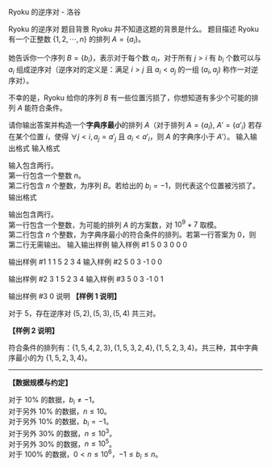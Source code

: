 



Ryoku 的逆序对 - 洛谷














Ryoku 的逆序对
题目背景
Ryoku 并不知道这题的背景是什么。
题目描述
Ryoku 有一个正整数 $\{1,2,\cdots,n\}$ 的排列 $A = \{a_i\}$。

她告诉你一个序列 $B = \{b_i\}$，表示对于每个数 $a_i$，对于所有 $j>i$ 有 $b_i$ 个数可以与 $a_i$ 组成逆序对（逆序对的定义是：满足 $i>j$ 且 $a_i < a_j$ 的一组 $(a_i, a_j)$ 称作一对逆序对）。

不幸的是，Ryoku 给你的序列 $B$ 有一些位置污损了，你想知道有多少个可能的排列 $A$ 能符合条件。

请你输出答案并构造一个**字典序最小**的排列 $A$（对于排列 $A = \{a_i\},\ A' = \{a'_i\}$ 若存在某个位置 $i$，使得 $\forall j < i, a_j = a'_j$ 且 $a_i < a'_i$，则 $A$ 的字典序小于 $A'$）。
输入输出格式
输入格式

输入包含两行。  
第一行包含一个整数 $n$。  
第二行包含 $n$ 个整数，为序列 $B$。若给出的 $b_i = -1$，则代表这个位置被污损了。
输出格式

输出包含两行。  
第一行包含一个整数，为可能的排列 $A$ 的方案数，对 $10^9 + 7$ 取模。  
第二行包含 $n$ 个整数，为字典序最小的符合条件的排列。若第一行答案为 $0$，则第二行无需输出。
输入输出样例
输入样例 #1
5
0 3 0 0 0

输出样例 #1
1
1 5 2 3 4
输入样例 #2
5
0 3 -1 0 0

输出样例 #2
3
1 5 2 3 4
输入样例 #3
5
0 3 -1 0 1

输出样例 #3
0
说明
**【样例 1 说明】**

对于 $5$，存在逆序对 $(5,2),(5,3),(5,4)$ 共三对。

**【样例 2 说明】**

符合条件的排列有：$\{1, 5, 4, 2, 3\}, \{1, 5, 3, 2, 4\}, \{1, 5, 2, 3, 4\}$。共三种，其中字典序最小的为 $\{1, 5, 2, 3, 4\}$。

---

**【数据规模与约定】**

对于 $10\%$ 的数据，$b_i \neq -1$。  
对于另外 $10\%$ 的数据，$n \le 10$。  
对于另外 $10\%$ 的数据，$b_i = -1$。  
对于另外 $30\%$ 的数据，$n \le 10^3$。  
对于另外 $30\%$ 的数据，$n \le 10^5$。  
对于 $100\%$ 的数据，$0< n \le 10^6$，$-1 \le b_i \le n$。






